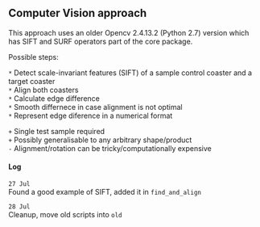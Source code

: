 ## Computer Vision approach

This approach uses an older Opencv 2.4.13.2 (Python 2.7) version which has SIFT and SURF operators part of the core package.

Possible steps:

`*` Detect scale-invariant features (SIFT) of a sample control coaster and a target coaster  
`*` Align both coasters  
`*` Calculate edge difference  
`*` Smooth differnece in case alignment is not optimal  
`*` Represent edge diference in a numerical format  

`+` Single test sample required  
`+` Possibly generalisable to any arbitrary shape/product  
`-` Alignment/rotation can be tricky/computationally expensive  


#### Log
`27 Jul`  
Found a good example of SIFT, added it in `find_and_align`  

`28 Jul`  
Cleanup, move old scripts into `old`